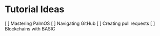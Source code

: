 # Tutorial Ideas
[ ] Mastering PalmOS
[ ] Navigating GitHub
[ ] Creating pull requests
[ ] Blockchains with BASIC
